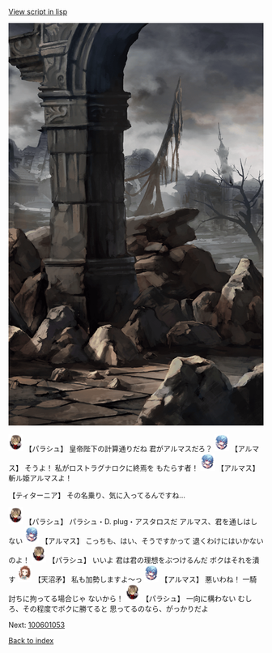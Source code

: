 [View script in lisp](../scripts/100601051.txt)

![201_border.png](../images/backgrounds/201_border.png)

<img src="../images/units/3200411.png" alt="3200411.png" height="34"/>
【パラシュ】
皇帝陛下の計算通りだね
君がアルマスだろ？

<img src="../images/units/3103811.png" alt="3103811.png" height="34"/>
【アルマス】
そうよ！
私がロストラグナロクに終焉を
もたらす者！

<img src="../images/units/3103811.png" alt="3103811.png" height="34"/>
【アルマス】
斬ル姫アルマスよ！

【ティターニア】
その名乗り、気に入ってるんですね…

<img src="../images/units/3200411.png" alt="3200411.png" height="34"/>
【パラシュ】
パラシュ・D. plug・アスタロスだ
アルマス、君を通しはしない

<img src="../images/units/3103811.png" alt="3103811.png" height="34"/>
【アルマス】
こっちも、はい、そうですかって
退くわけにはいかないのよ！

<img src="../images/units/3200411.png" alt="3200411.png" height="34"/>
【パラシュ】
いいよ
君は君の理想をぶつけるんだ
ボクはそれを潰す

<img src="../images/units/3300411.png" alt="3300411.png" height="34"/>
【天沼矛】
私も加勢しますよ～っ

<img src="../images/units/3103811.png" alt="3103811.png" height="34"/>
【アルマス】
悪いわね！
一騎討ちに拘ってる場合じゃ
ないから！

<img src="../images/units/3200411.png" alt="3200411.png" height="34"/>
【パラシュ】
一向に構わない
むしろ、その程度でボクに勝てると
思ってるのなら、がっかりだよ

Next: [100601053](100601053.md)

[Back to index](index.md)
